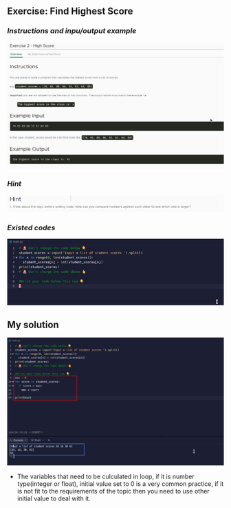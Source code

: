 ## **Exercise: Find Highest Score**

### _Instructions and inpu/output example_

![Alt instructions and example](pic/01.jpg)

### _Hint_

![Alt hint](pic/02.jpg)

### _Existed codes_

![Alt existed codes](pic/03.jpg)

## **My solution**

![Alt solution](pic/04.jpg)

- The variables that need to be culculated in loop, if it is number type(integer or float), initial value set to 0 is a very common practice, if it is not fit to the requirements of the topic then you need to use other initial value to deal with it.
